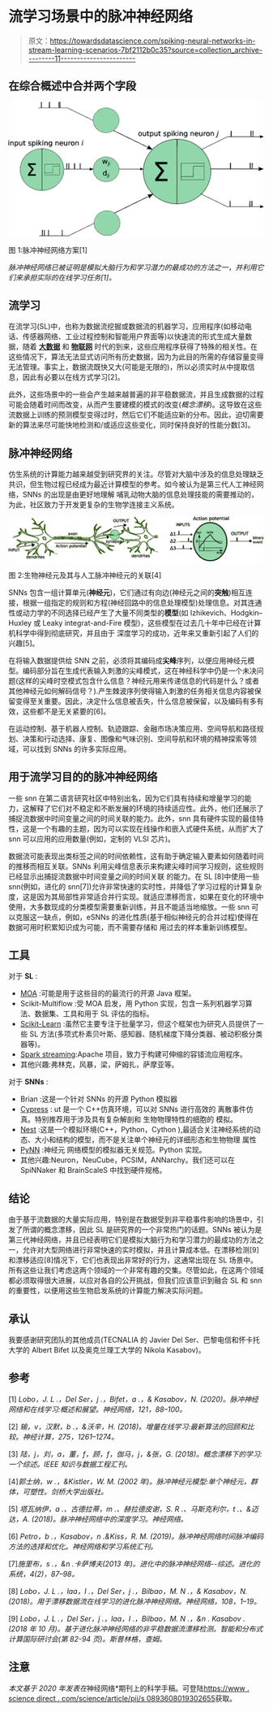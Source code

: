 # 流学习场景中的脉冲神经网络

> 原文：<https://towardsdatascience.com/spiking-neural-networks-in-stream-learning-scenarios-7bf2112b0c35?source=collection_archive---------11----------------------->

## 在综合概述中合并两个字段

![](img/ddf0cf7b8501d4d8aedf0cd14cdbca9b.png)

图 1:脉冲神经网络方案[1]

*脉冲神经网络已被证明是模拟大脑行为和学习潜力的最成功的方法之一，并利用它们来承担实际的在线学习任务[1]。*

## 流学习

在流学习(SL)中，也称为数据流挖掘或数据流的机器学习，应用程序(如移动电话、传感器网络、工业过程控制和智能用户界面等)以快速流的形式生成大量数据，随着 [**大数据**](https://en.wikipedia.org/wiki/Big_data) 和 [**物联网**](https://en.wikipedia.org/wiki/Internet_of_things) 时代的到来，这些应用程序获得了特殊的相关性。在这些情况下，算法无法显式访问所有历史数据，因为为此目的所需的存储容量变得无法管理。事实上，数据流既快又大(可能是无限的)，所以必须实时从中提取信息，因此有必要以在线方式学习[2]。

此外，这些场景中的一些会产生越来越普遍的非平稳数据流，并且生成数据的过程可能会随着时间而改变，从而产生要建模的模式的改变(*概念漂移*)。这导致在这些流数据上训练的预测模型变得过时，然后它们不能适应新的分布。因此，迫切需要新的算法来尽可能快地检测和/或适应这些变化，同时保持良好的性能分数[3]。

## 脉冲神经网络

仿生系统的计算能力越来越受到研究界的关注。尽管对大脑中涉及的信息处理缺乏共识，但生物过程已经成为最近计算模型的参考。如今被认为是第三代人工神经网络，SNNs 的出现是由更好地理解
哺乳动物大脑的信息处理技能的需要推动的，为此，社区致力于开发更复杂的生物学连接主义系统。

![](img/0abdd87b5713f57e3de84931c557dfd5.png)

图 2:生物神经元及其与人工脉冲神经元的关联[4]

SNNs 包含一组计算单元(**神经元**)，它们通过有向边(神经元之间的**突触**)相互连接，根据一组指定的规则和方程(神经回路中的信息处理模型)处理信息。对其连通性或动力学的不同选择已经产生了大量不同类型的**模型**(如 Izhikevich、Hodgkin–Huxley 或 Leaky integrat-and-Fire 模型)，这些模型在过去几十年中已经在计算机科学中得到彻底研究，并且由于
深度学习的成功，近年来又重新引起了人们的兴趣[5]。

在将输入数据提供给 SNN 之前，必须将其编码成**尖峰**序列，以便应用神经元模型。编码部分旨在生成代表输入刺激的尖峰模式，这在神经科学中仍是一个未决问题(这样的尖峰时空模式包含什么信息？神经元用来传递信息的代码是什么？或者其他神经元如何解码信号？).产生棘波序列使得输入刺激的任务相关信息内容被保留变得至关重要。因此，决定什么信息被丢失，什么信息被保留，以及编码有多有效，这些都不是无关紧要的[6]。

在运动控制、基于机器人控制、轨迹跟踪、金融市场决策应用、空间导航和路径规划、决策和行动选择、康复、图像和气味识别、空间导航和环境的精神探索等领域，可以找到 SNNs 的许多实际应用。

## 用于流学习目的的脉冲神经网络

一些 snn 在第二语言研究社区中特别出名，因为它们具有持续和增量学习的能力，这解释了它们对不稳定和不断发展的环境的持续适应性。此外，他们还展示了捕捉流数据中时间变量之间的时间关联的能力。此外，snn 具有硬件实现的最佳特性，这是一个有趣的主题，因为可以实现在线操作和嵌入式硬件系统，从而扩大了 snn 可以应用的应用数量(例如，定制的 VLSI 芯片)。

数据流可能表现出类标签之间的时间依赖性，这有助于确定输入要素如何随着时间的推移而相互关联。SNNs 利用尖峰信息表示来构建尖峰时间学习规则，这些规则已经显示出捕捉流数据中时间变量之间的时间关联
的能力。在 SL [8]中使用一些 snn(例如，进化的 snn[7])允许非常快速的实时性，并降低了学习过程的计算复杂度，这是因为其局部性非常适合并行实现。就适应漂移而言，如果在变化的环境中使用，大多数现成的分类模型需要重新训练，并且不能适当地缩放。一些 snn 可以克服这一缺点，例如，eSNNs 的进化性质(基于相似神经元的合并过程)使得在数据可用时积累知识成为可能，而不需要存储和
用过去的样本重新训练模型。

## 工具

对于 **SL** :

*   [MOA](https://moa.cms.waikato.ac.nz/) :可能是用于这些目的的最流行的开源 Java 框架。
*   Scikit-Multiflow :受 MOA 启发，用 Python 实现，包含一系列机器学习算法、数据集、工具和用于 SL 评估的指标。
*   [Scikit-Learn](http://Scikit-Learn) :虽然它主要专注于批量学习，但这个框架也为研究人员提供了一些 SL 方法(多项式朴素贝叶斯、感知器、随机梯度下降分类器、被动积极分类器等)。
*   [Spark streaming](https://spark.apache.org/streaming/):Apache 项目，致力于构建可伸缩的容错流应用程序。
*   其他兴趣:弗林克，风暴，梁，萨姆扎，萨摩亚等。

对于 **SNNs** :

*   Brian :这是一个针对 SNNs 的开源 Python 模拟器
*   [Cypress](https://github.com/hbp-unibi/cypress) : ut 是一个 C++仿真环境，可以对 SNNs 进行高效的
    离散事件仿真。特别推荐用于涉及具有复杂解剖和
    生物物理特性的细胞的
    模拟。
*   [Nest](http://html) :这是一个模拟环境(C++，Python，Cython ),最适合关注神经系统的动态、大小和结构的模型，而不是关注单个神经元的详细形态和生物物理
    属性
*   [PyNN](http://neuralensemble.org/PyNN/) :神经元
    网络模型的模拟器无关规范。Python 实现。
*   其他兴趣:Neuron，NeuCube，PCSIM，ANNarchy。我们还可以在 SpiNNaker 和 BrainScaleS 中找到硬件规格。

## 结论

由于基于流数据的大量实际应用，特别是在数据受到非平稳事件影响的场景中，引发了所谓的概念漂移，因此 SL 是研究界的一个非常热门的话题。SNNs 被认为是第三代神经网络，并且已经表明它们是模拟大脑行为和学习潜力的最成功的方法之一，允许对大型网络进行非常快速的实时模拟，并且计算成本低。在漂移检测[9]和漂移适应[8]情况下，它们也表现出非常好的行为，这通常出现在 SL 场景中。所有这些让我们考虑这两个领域的一个非常有趣的交集。尽管如此，在这两个领域都必须取得很大进展，以应对各自的公开挑战，但我们应该意识到融合 SL 和 snn 的重要性，以便用这些生物启发系统的计算能力解决实际问题。

## 承认

我要感谢研究团队的其他成员(TECNALIA 的 Javier Del Ser、巴黎电信和怀卡托大学的 Albert Bifet 以及奥克兰理工大学的 Nikola Kasabov)。

## 参考

[1] *Lobo，J. L .，Del Ser，j .，Bifet，a .，& Kasabov，N. (2020)。脉冲神经网络和在线学习:概述和展望。神经网络，121，88–100。*

[2] *输，v，汉默，b .，&沃辛，H. (2018)。增量在线学习:最新算法的回顾和比较。神经计算，275，1261–1274。*

[3] *陆，j，刘，a，董，f，顾，f，伽马，j，&张，G. (2018)。概念漂移下的学习:一个综述。IEEE 知识与数据工程汇刊。*

[4]*郭士纳，w .，&Kistler，W. M. (2002 年)。脉冲神经元模型:单个神经元，群体，可塑性。剑桥大学出版社。*

[5] *塔瓦纳伊，a .、古德拉蒂，m .、赫拉德皮谢，S. R .、马斯克利尔，t .、&迈达，A. (2018)。脉冲神经网络中的深度学习。神经网络。*

[6] *Petro，b .，Kasabov，n .&Kiss，R. M. (2019)。脉冲神经网络时间脉冲编码方法的选择和优化。神经网络和学习系统汇刊。*

[7]*施里布，s .，&n .卡萨博夫(2013 年)。进化中的脉冲神经网络--综述。进化的系统，4(2)，87–98。*

[8] *Lobo，J. L .，laa，I .，Del Ser，j .，Bilbao，M. N .，& Kasabov，N. (2018)。用于漂移数据流在线学习的进化脉冲神经网络。神经网络，108，1–19。*

[9] *Lobo，J. L .，Del Ser，j .，laa，I .，Bilbao，M. N .，&n . Kasabov .(2018 年 10 月)。基于进化脉冲神经网络的非平稳数据流漂移检测。智能和分布式计算国际研讨会(第 82-94 页)。斯普林格，查姆。*

## 注意

*本文基于 2020 年发表在*神经网络*期刊上的科学手稿。可登陆[https://www . science direct . com/science/article/pii/s 0893608019302655](https://www.sciencedirect.com/science/article/pii/S0893608019302655)获取。